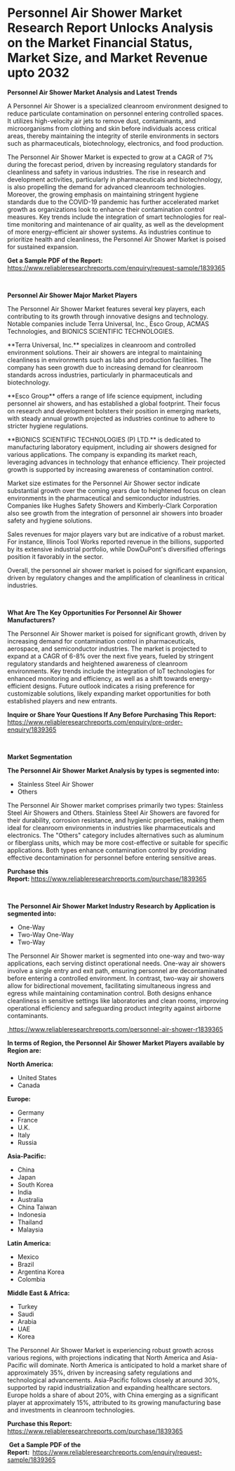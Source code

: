 <p><h1>Personnel Air Shower Market Research Report Unlocks Analysis on the Market Financial Status, Market Size, and Market Revenue upto 2032</h1></p><p><strong>Personnel Air Shower Market Analysis and Latest Trends</strong></p>
<p><p>A Personnel Air Shower is a specialized cleanroom environment designed to reduce particulate contamination on personnel entering controlled spaces. It utilizes high-velocity air jets to remove dust, contaminants, and microorganisms from clothing and skin before individuals access critical areas, thereby maintaining the integrity of sterile environments in sectors such as pharmaceuticals, biotechnology, electronics, and food production.</p><p>The Personnel Air Shower Market is expected to grow at a CAGR of 7% during the forecast period, driven by increasing regulatory standards for cleanliness and safety in various industries. The rise in research and development activities, particularly in pharmaceuticals and biotechnology, is also propelling the demand for advanced cleanroom technologies. Moreover, the growing emphasis on maintaining stringent hygiene standards due to the COVID-19 pandemic has further accelerated market growth as organizations look to enhance their contamination control measures. Key trends include the integration of smart technologies for real-time monitoring and maintenance of air quality, as well as the development of more energy-efficient air shower systems. As industries continue to prioritize health and cleanliness, the Personnel Air Shower Market is poised for sustained expansion.</p></p>
<p><strong>Get a Sample PDF of the Report:&nbsp;</strong> <a href="https://www.reliableresearchreports.com/enquiry/request-sample/1839365?utm_campaign=2243&utm_medium=2&utm_source=Github&utm_content=ia&utm_term=13042025&utm_id=personnel-air-shower">https://www.reliableresearchreports.com/enquiry/request-sample/1839365</a></p>
<p>&nbsp;</p>
<p><strong>Personnel Air Shower Major Market Players</strong></p>
<p><p>The Personnel Air Shower Market features several key players, each contributing to its growth through innovative designs and technology. Notable companies include Terra Universal, Inc., Esco Group, ACMAS Technologies, and BIONICS SCIENTIFIC TECHNOLOGIES.</p><p>**Terra Universal, Inc.** specializes in cleanroom and controlled environment solutions. Their air showers are integral to maintaining cleanliness in environments such as labs and production facilities. The company has seen growth due to increasing demand for cleanroom standards across industries, particularly in pharmaceuticals and biotechnology.</p><p>**Esco Group** offers a range of life science equipment, including personnel air showers, and has established a global footprint. Their focus on research and development bolsters their position in emerging markets, with steady annual growth projected as industries continue to adhere to stricter hygiene regulations.</p><p>**BIONICS SCIENTIFIC TECHNOLOGIES (P) LTD.** is dedicated to manufacturing laboratory equipment, including air showers designed for various applications. The company is expanding its market reach, leveraging advances in technology that enhance efficiency. Their projected growth is supported by increasing awareness of contamination control.</p><p>Market size estimates for the Personnel Air Shower sector indicate substantial growth over the coming years due to heightened focus on clean environments in the pharmaceutical and semiconductor industries. Companies like Hughes Safety Showers and Kimberly-Clark Corporation also see growth from the integration of personnel air showers into broader safety and hygiene solutions.</p><p>Sales revenues for major players vary but are indicative of a robust market. For instance, Illinois Tool Works reported revenue in the billions, supported by its extensive industrial portfolio, while DowDuPont's diversified offerings position it favorably in the sector.</p><p>Overall, the personnel air shower market is poised for significant expansion, driven by regulatory changes and the amplification of cleanliness in critical industries.</p></p>
<p>&nbsp;</p>
<p><strong>What Are The Key Opportunities For Personnel Air Shower Manufacturers?</strong></p>
<p><p>The Personnel Air Shower market is poised for significant growth, driven by increasing demand for contamination control in pharmaceuticals, aerospace, and semiconductor industries. The market is projected to expand at a CAGR of 6-8% over the next five years, fueled by stringent regulatory standards and heightened awareness of cleanroom environments. Key trends include the integration of IoT technologies for enhanced monitoring and efficiency, as well as a shift towards energy-efficient designs. Future outlook indicates a rising preference for customizable solutions, likely expanding market opportunities for both established players and new entrants.</p></p>
<p><strong>Inquire or Share Your Questions If Any Before Purchasing This Report:</strong> <a href="https://www.reliableresearchreports.com/enquiry/pre-order-enquiry/1839365?utm_campaign=2243&utm_medium=2&utm_source=Github&utm_content=ia&utm_term=13042025&utm_id=personnel-air-shower">https://www.reliableresearchreports.com/enquiry/pre-order-enquiry/1839365</a></p>
<p>&nbsp;</p>
<p><strong>Market Segmentation</strong></p>
<p><strong>The Personnel Air Shower Market Analysis by types is segmented into:</strong></p>
<p><ul><li>Stainless Steel Air Shower</li><li>Others</li></ul></p>
<p><p>The Personnel Air Shower market comprises primarily two types: Stainless Steel Air Showers and Others. Stainless Steel Air Showers are favored for their durability, corrosion resistance, and hygienic properties, making them ideal for cleanroom environments in industries like pharmaceuticals and electronics. The "Others" category includes alternatives such as aluminum or fiberglass units, which may be more cost-effective or suitable for specific applications. Both types enhance contamination control by providing effective decontamination for personnel before entering sensitive areas.</p></p>
<p><strong>Purchase this Report:&nbsp;</strong><a href="https://www.reliableresearchreports.com/purchase/1839365?utm_campaign=2243&utm_medium=2&utm_source=Github&utm_content=ia&utm_term=13042025&utm_id=personnel-air-shower">https://www.reliableresearchreports.com/purchase/1839365</a></p>
<p>&nbsp;</p>
<p><strong>The Personnel Air Shower Market Industry Research by Application is segmented into:</strong></p>
<p><ul><li>One-Way</li><li>Two-Way One-Way</li><li>Two-Way</li></ul></p>
<p><p>The Personnel Air Shower market is segmented into one-way and two-way applications, each serving distinct operational needs. One-way air showers involve a single entry and exit path, ensuring personnel are decontaminated before entering a controlled environment. In contrast, two-way air showers allow for bidirectional movement, facilitating simultaneous ingress and egress while maintaining contamination control. Both designs enhance cleanliness in sensitive settings like laboratories and clean rooms, improving operational efficiency and safeguarding product integrity against airborne contaminants.</p></p>
<p><a href="https://www.reliableresearchreports.com/personnel-air-shower-r1839365?utm_campaign=2243&utm_medium=2&utm_source=Github&utm_content=ia&utm_term=13042025&utm_id=personnel-air-shower">&nbsp;https://www.reliableresearchreports.com/personnel-air-shower-r1839365</a></p>
<p><strong>In terms of Region, the Personnel Air Shower Market Players available by Region are:</strong></p>
<p>
    <p> <strong> North America: </strong>
        <ul>
            <li>United States</li>
            <li>Canada</li>
        </ul>
        </p> 
    <p> <strong> Europe: </strong>
        <ul>
            <li>Germany</li>
            <li>France</li>
            <li>U.K.</li>
            <li>Italy</li>
            <li>Russia</li>
        </ul>
        </p> 
    <p> <strong> Asia-Pacific: </strong>
        <ul>
            <li>China</li>
            <li>Japan</li>
            <li>South Korea</li>
            <li>India</li>
            <li>Australia</li>
            <li>China Taiwan</li>
            <li>Indonesia</li>
            <li>Thailand</li>
            <li>Malaysia</li>
        </ul>
        </p> 
    <p> <strong> Latin America: </strong>
        <ul>
            <li>Mexico</li>
            <li>Brazil</li>
            <li>Argentina Korea</li>
            <li>Colombia</li>
        </ul>
        </p> 
    <p> <strong> Middle East & Africa: </strong>
        <ul>
            <li>Turkey</li>
            <li>Saudi</li>
            <li>Arabia</li>
            <li>UAE</li>
            <li>Korea</li>
        </ul>
    </p>
    </p>
<p><p>The Personnel Air Shower Market is experiencing robust growth across various regions, with projections indicating that North America and Asia-Pacific will dominate. North America is anticipated to hold a market share of approximately 35%, driven by increasing safety regulations and technological advancements. Asia-Pacific follows closely at around 30%, supported by rapid industrialization and expanding healthcare sectors. Europe holds a share of about 20%, with China emerging as a significant player at approximately 15%, attributed to its growing manufacturing base and investments in cleanroom technologies.</p></p>
<p><strong>Purchase this Report: </strong><a href="https://www.reliableresearchreports.com/purchase/1839365?utm_campaign=2243&utm_medium=2&utm_source=Github&utm_content=ia&utm_term=13042025&utm_id=personnel-air-shower">https://www.reliableresearchreports.com/purchase/1839365</a></p>
<p>&nbsp;<strong>Get a Sample PDF of the Report:&nbsp;&nbsp;</strong><a href="https://www.reliableresearchreports.com/enquiry/request-sample/1839365?utm_campaign=2243&utm_medium=2&utm_source=Github&utm_content=ia&utm_term=13042025&utm_id=personnel-air-shower">https://www.reliableresearchreports.com/enquiry/request-sample/1839365</a></p>
<p><strong></strong></p>
<p><p></p><p></p><p></p></p>